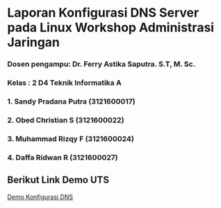 # Laporan Konfigurasi DNS Server pada Linux Workshop Administrasi Jaringan

### Dosen pengampu: Dr. Ferry Astika Saputra. S.T, M. Sc.
### Kelas : 2 D4 Teknik Informatika A

### 1. Sandy Pradana Putra (3121600017)

### 2. Obed Christian S (3121600022)

### 3. Muhammad Rizqy F (3121600024)

### 4. Daffa Ridwan R (3121600027)

## Berikut Link Demo UTS
[Demo Konfigurasi DNS](https://drive.google.com/file/d/1-qWYChJnH_8Af3fPv31fWJJVwdMGwgTS/view)

